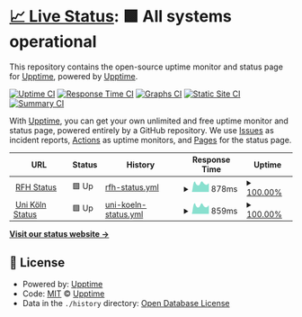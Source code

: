 # [📈 Live Status](https://demo.upptime.js.org): <!--live status--> **🟩 All systems operational**

This repository contains the open-source uptime monitor and status page for [Upptime](https://upptime.js.org), powered by [Upptime](https://github.com/upptime/upptime).

[![Uptime CI](https://github.com/niklasmtj/sciebo-check/workflows/Uptime%20CI/badge.svg)](https://github.com/niklasmtj/sciebo-check/actions?query=workflow%3A%22Uptime+CI%22)
[![Response Time CI](https://github.com/niklasmtj/sciebo-check/workflows/Response%20Time%20CI/badge.svg)](https://github.com/niklasmtj/sciebo-check/actions?query=workflow%3A%22Response+Time+CI%22)
[![Graphs CI](https://github.com/niklasmtj/sciebo-check/workflows/Graphs%20CI/badge.svg)](https://github.com/niklasmtj/sciebo-check/actions?query=workflow%3A%22Graphs+CI%22)
[![Static Site CI](https://github.com/niklasmtj/sciebo-check/workflows/Static%20Site%20CI/badge.svg)](https://github.com/niklasmtj/sciebo-check/actions?query=workflow%3A%22Static+Site+CI%22)
[![Summary CI](https://github.com/niklasmtj/sciebo-check/workflows/Summary%20CI/badge.svg)](https://github.com/niklasmtj/sciebo-check/actions?query=workflow%3A%22Summary+CI%22)

With [Upptime](https://upptime.js.org), you can get your own unlimited and free uptime monitor and status page, powered entirely by a GitHub repository. We use [Issues](https://github.com/upptime/upptime/issues) as incident reports, [Actions](https://github.com/niklasmtj/sciebo-check/actions) as uptime monitors, and [Pages](https://demo.upptime.js.org) for the status page.

<!--start: status pages-->
<!-- This summary is generated by Upptime (https://github.com/upptime/upptime) -->
<!-- Do not edit this manually, your changes will be overwritten -->
<!-- prettier-ignore -->
| URL | Status | History | Response Time | Uptime |
| --- | ------ | ------- | ------------- | ------ |
| <img alt="" src="https://favicons.githubusercontent.com/rfh-koeln.sciebo.de" height="13"> [RFH Status](https://rfh-koeln.sciebo.de/) | 🟩 Up | [rfh-status.yml](https://github.com/niklasmtj/sciebo-check/commits/HEAD/history/rfh-status.yml) | <details><summary><img alt="Response time graph" src="./graphs/rfh-status/response-time-week.png" height="20"> 878ms</summary><br><a href="https://niklasmtj.github.io/sciebo-check/history/rfh-status"><img alt="Response time 814" src="https://img.shields.io/endpoint?url=https%3A%2F%2Fraw.githubusercontent.com%2Fniklasmtj%2Fsciebo-check%2FHEAD%2Fapi%2Frfh-status%2Fresponse-time.json"></a><br><a href="https://niklasmtj.github.io/sciebo-check/history/rfh-status"><img alt="24-hour response time 904" src="https://img.shields.io/endpoint?url=https%3A%2F%2Fraw.githubusercontent.com%2Fniklasmtj%2Fsciebo-check%2FHEAD%2Fapi%2Frfh-status%2Fresponse-time-day.json"></a><br><a href="https://niklasmtj.github.io/sciebo-check/history/rfh-status"><img alt="7-day response time 878" src="https://img.shields.io/endpoint?url=https%3A%2F%2Fraw.githubusercontent.com%2Fniklasmtj%2Fsciebo-check%2FHEAD%2Fapi%2Frfh-status%2Fresponse-time-week.json"></a><br><a href="https://niklasmtj.github.io/sciebo-check/history/rfh-status"><img alt="30-day response time 838" src="https://img.shields.io/endpoint?url=https%3A%2F%2Fraw.githubusercontent.com%2Fniklasmtj%2Fsciebo-check%2FHEAD%2Fapi%2Frfh-status%2Fresponse-time-month.json"></a><br><a href="https://niklasmtj.github.io/sciebo-check/history/rfh-status"><img alt="1-year response time 814" src="https://img.shields.io/endpoint?url=https%3A%2F%2Fraw.githubusercontent.com%2Fniklasmtj%2Fsciebo-check%2FHEAD%2Fapi%2Frfh-status%2Fresponse-time-year.json"></a></details> | <details><summary><a href="https://niklasmtj.github.io/sciebo-check/history/rfh-status">100.00%</a></summary><a href="https://niklasmtj.github.io/sciebo-check/history/rfh-status"><img alt="All-time uptime 99.12%" src="https://img.shields.io/endpoint?url=https%3A%2F%2Fraw.githubusercontent.com%2Fniklasmtj%2Fsciebo-check%2FHEAD%2Fapi%2Frfh-status%2Fuptime.json"></a><br><a href="https://niklasmtj.github.io/sciebo-check/history/rfh-status"><img alt="24-hour uptime 100.00%" src="https://img.shields.io/endpoint?url=https%3A%2F%2Fraw.githubusercontent.com%2Fniklasmtj%2Fsciebo-check%2FHEAD%2Fapi%2Frfh-status%2Fuptime-day.json"></a><br><a href="https://niklasmtj.github.io/sciebo-check/history/rfh-status"><img alt="7-day uptime 100.00%" src="https://img.shields.io/endpoint?url=https%3A%2F%2Fraw.githubusercontent.com%2Fniklasmtj%2Fsciebo-check%2FHEAD%2Fapi%2Frfh-status%2Fuptime-week.json"></a><br><a href="https://niklasmtj.github.io/sciebo-check/history/rfh-status"><img alt="30-day uptime 99.59%" src="https://img.shields.io/endpoint?url=https%3A%2F%2Fraw.githubusercontent.com%2Fniklasmtj%2Fsciebo-check%2FHEAD%2Fapi%2Frfh-status%2Fuptime-month.json"></a><br><a href="https://niklasmtj.github.io/sciebo-check/history/rfh-status"><img alt="1-year uptime 99.12%" src="https://img.shields.io/endpoint?url=https%3A%2F%2Fraw.githubusercontent.com%2Fniklasmtj%2Fsciebo-check%2FHEAD%2Fapi%2Frfh-status%2Fuptime-year.json"></a></details>
| <img alt="" src="https://favicons.githubusercontent.com/uni-koeln.sciebo.de" height="13"> [Uni Köln Status](https://uni-koeln.sciebo.de/) | 🟩 Up | [uni-koeln-status.yml](https://github.com/niklasmtj/sciebo-check/commits/HEAD/history/uni-koeln-status.yml) | <details><summary><img alt="Response time graph" src="./graphs/uni-koeln-status/response-time-week.png" height="20"> 859ms</summary><br><a href="https://niklasmtj.github.io/sciebo-check/history/uni-koeln-status"><img alt="Response time 813" src="https://img.shields.io/endpoint?url=https%3A%2F%2Fraw.githubusercontent.com%2Fniklasmtj%2Fsciebo-check%2FHEAD%2Fapi%2Funi-koeln-status%2Fresponse-time.json"></a><br><a href="https://niklasmtj.github.io/sciebo-check/history/uni-koeln-status"><img alt="24-hour response time 890" src="https://img.shields.io/endpoint?url=https%3A%2F%2Fraw.githubusercontent.com%2Fniklasmtj%2Fsciebo-check%2FHEAD%2Fapi%2Funi-koeln-status%2Fresponse-time-day.json"></a><br><a href="https://niklasmtj.github.io/sciebo-check/history/uni-koeln-status"><img alt="7-day response time 859" src="https://img.shields.io/endpoint?url=https%3A%2F%2Fraw.githubusercontent.com%2Fniklasmtj%2Fsciebo-check%2FHEAD%2Fapi%2Funi-koeln-status%2Fresponse-time-week.json"></a><br><a href="https://niklasmtj.github.io/sciebo-check/history/uni-koeln-status"><img alt="30-day response time 839" src="https://img.shields.io/endpoint?url=https%3A%2F%2Fraw.githubusercontent.com%2Fniklasmtj%2Fsciebo-check%2FHEAD%2Fapi%2Funi-koeln-status%2Fresponse-time-month.json"></a><br><a href="https://niklasmtj.github.io/sciebo-check/history/uni-koeln-status"><img alt="1-year response time 813" src="https://img.shields.io/endpoint?url=https%3A%2F%2Fraw.githubusercontent.com%2Fniklasmtj%2Fsciebo-check%2FHEAD%2Fapi%2Funi-koeln-status%2Fresponse-time-year.json"></a></details> | <details><summary><a href="https://niklasmtj.github.io/sciebo-check/history/uni-koeln-status">100.00%</a></summary><a href="https://niklasmtj.github.io/sciebo-check/history/uni-koeln-status"><img alt="All-time uptime 99.12%" src="https://img.shields.io/endpoint?url=https%3A%2F%2Fraw.githubusercontent.com%2Fniklasmtj%2Fsciebo-check%2FHEAD%2Fapi%2Funi-koeln-status%2Fuptime.json"></a><br><a href="https://niklasmtj.github.io/sciebo-check/history/uni-koeln-status"><img alt="24-hour uptime 100.00%" src="https://img.shields.io/endpoint?url=https%3A%2F%2Fraw.githubusercontent.com%2Fniklasmtj%2Fsciebo-check%2FHEAD%2Fapi%2Funi-koeln-status%2Fuptime-day.json"></a><br><a href="https://niklasmtj.github.io/sciebo-check/history/uni-koeln-status"><img alt="7-day uptime 100.00%" src="https://img.shields.io/endpoint?url=https%3A%2F%2Fraw.githubusercontent.com%2Fniklasmtj%2Fsciebo-check%2FHEAD%2Fapi%2Funi-koeln-status%2Fuptime-week.json"></a><br><a href="https://niklasmtj.github.io/sciebo-check/history/uni-koeln-status"><img alt="30-day uptime 99.59%" src="https://img.shields.io/endpoint?url=https%3A%2F%2Fraw.githubusercontent.com%2Fniklasmtj%2Fsciebo-check%2FHEAD%2Fapi%2Funi-koeln-status%2Fuptime-month.json"></a><br><a href="https://niklasmtj.github.io/sciebo-check/history/uni-koeln-status"><img alt="1-year uptime 99.12%" src="https://img.shields.io/endpoint?url=https%3A%2F%2Fraw.githubusercontent.com%2Fniklasmtj%2Fsciebo-check%2FHEAD%2Fapi%2Funi-koeln-status%2Fuptime-year.json"></a></details>

<!--end: status pages-->

[**Visit our status website →**](https://demo.upptime.js.org)

## 📄 License

- Powered by: [Upptime](https://github.com/upptime/upptime)
- Code: [MIT](./LICENSE) © [Upptime](https://upptime.js.org)
- Data in the `./history` directory: [Open Database License](https://opendatacommons.org/licenses/odbl/1-0/)
